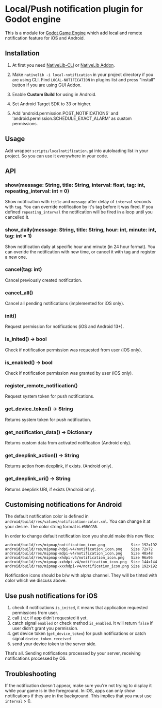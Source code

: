 # Local/Push notification plugin for Godot engine

This is a module for [Godot Game Engine](http://godotengine.org/) which add local and remote notification feature for iOS and Android. 

## Installation

1. At first you need [NativeLib-CLI](https://github.com/DrMoriarty/nativelib-cli) or [NativeLib Addon](https://github.com/DrMoriarty/nativelib).

2. Make `nativelib -i local-notification` in your project directory if you are using CLI. Find `LOCAL-NOTIFICATION` in plugins list and press "Install" button if you are using GUI Addon.

3. Enable **Custom Build** for using in Android.

4. Set Android Target SDK to 33 or higher.

5. Add 'android.permission.POST_NOTIFICATIONS' and 'android.permission.SCHEDULE_EXACT_ALARM' as custom permissions.

## Usage

Add wrapper `scripts/localnotification.gd` into autoloading list in your project. So you can use it everywhere in your code.

## API

### show(message: String, title: String, interval: float, tag: int, repeating_interval: int = 0)

Show notification with `title` and `message` after delay of `interval` seconds with `tag`. You can override notification by it's tag before it was fired.
If you defined `repeating_interval` the notification will be fired in a loop until you cancelled it.

### show_daily(message: String, title: String, hour: int, minute: int, tag: int = 1)

Show notification daily at specific hour and minute (in 24 hour format).
You can overide the notification with new time, or cancel it with tag and register a new one.

### cancel(tag: int)

Cancel previously created notification.

### cancel_all()

Cancel all pending notifications (implemented for iOS only).

### init()

Request permission for notifications (iOS and Android 13+).

### is_inited() -> bool

Check if notification permission was requested from user (iOS only).

### is_enabled() -> bool

Check if notification permission was granted by user (iOS only).

### register_remote_notification()

Request system token for push notifications.

### get_device_token() -> String

Returns system token for push notification.

### get_notification_data() -> Dictionary

Returns custom data from activated notification (Android only).

### get_deeplink_action() -> String

Returns action from deeplink, if exists. (Android only).

### get_deeplink_uri() -> String

Returns deeplink URI, if exists (Android only).

## Customising notifications for Android

The default notification color is defined in `android/build/res/values/notification-color.xml`. You can change it at your desire. The color string format is `#RRGGBB`.

In order to change default notification icon you should make this new files:
```
android/build/res/mipmap/notification_icon.png            Size 192x192
android/build/res/mipmap-hdpi-v4/notification_icon.png    Size 72x72
android/build/res/mipmap-mdpi-v4/notification_icon.png    Size 48x48
android/build/res/mipmap-xhdpi-v4/notification_icon.png   Size 96x96
android/build/res/mipmap-xxhdpi-v4/notification_icon.png  Size 144x144
android/build/res/mipmap-xxxhdpi-v4/notification_icon.png Size 192x192
```
Notification icons should be b/w with alpha channel. They will be tinted with color which we discuss above.

## Use push notifications for iOS

1) check if notifications `is_inited`, it means that application requested permissions from user.
2) call `init` if app didn’t requested it yet.
3) catch signal `enabled` or check method `is_enabled`. It will return `false` if user didn’t grant you permission.
4) get device token (`get_device_token`) for push notifications or catch signal `device_token_received`
5) send your device token to the server side.

That’s all. Sending notifications processed by your server, receiving notifications processed by OS. 

## Troubleshooting

If the notification doesn't appear, make sure you're not trying to display it while your game is in the foreground. In iOS, apps can only show notifications if they are in the background. This implies that you must use `interval` > 0.
